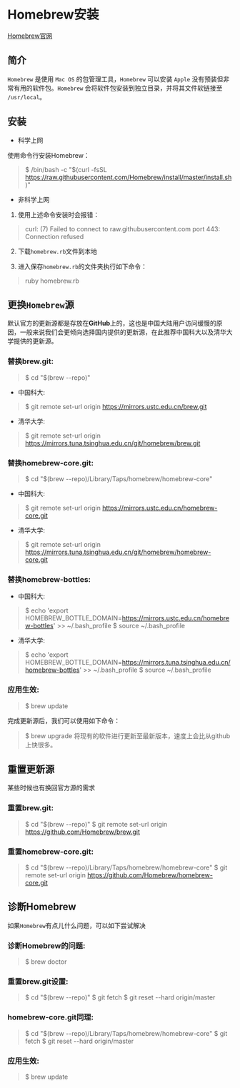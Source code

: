 # Homebrew安装

[Homebrew官网](https://brew.sh/index_zh-cn)

## 简介

`Homebrew` 是使用 `Mac OS` 的包管理工具，`Homebrew` 可以安装 `Apple` 没有预装但非常有用的软件包。`Homebrew` 会将软件包安装到独立目录，并将其文件软链接至 `/usr/local`。

## 安装

* 科学上网

使用命令行安装Homebrew：

> $ /bin/bash -c "$(curl -fsSL https://raw.githubusercontent.com/Homebrew/install/master/install.sh)"

* 非科学上网

1. 使用上述命令安装时会报错：

> curl: (7) Failed to connect to raw.githubusercontent.com port 443: Connection refused

2. 下载`homebrew.rb`文件到本地

3. 进入保存`homebrew.rb`的文件夹执行如下命令：

> ruby homebrew.rb

## 更换`Homebrew`源

默认官方的更新源都是存放在**GitHub**上的，这也是中国大陆用户访问缓慢的原因，一般来说我们会更倾向选择国内提供的更新源，在此推荐中国科大以及清华大学提供的更新源。

### 替换brew.git:

> $ cd "$(brew --repo)"
* 中国科大:
> $ git remote set-url origin https://mirrors.ustc.edu.cn/brew.git
* 清华大学:
> $ git remote set-url origin https://mirrors.tuna.tsinghua.edu.cn/git/homebrew/brew.git

### 替换homebrew-core.git:

> $ cd "$(brew --repo)/Library/Taps/homebrew/homebrew-core"
* 中国科大:
> $ git remote set-url origin https://mirrors.ustc.edu.cn/homebrew-core.git
* 清华大学:
> $ git remote set-url origin https://mirrors.tuna.tsinghua.edu.cn/git/homebrew/homebrew-core.git

### 替换homebrew-bottles:

* 中国科大:
> $ echo 'export HOMEBREW_BOTTLE_DOMAIN=https://mirrors.ustc.edu.cn/homebrew-bottles' >> ~/.bash_profile
> $ source ~/.bash_profile
* 清华大学:
> $ echo 'export HOMEBREW_BOTTLE_DOMAIN=https://mirrors.tuna.tsinghua.edu.cn/homebrew-bottles' >> ~/.bash_profile
> $ source ~/.bash_profile

### 应用生效:
> $ brew update

完成更新源后，我们可以使用如下命令：
> $ brew upgrade
将现有的软件进行更新至最新版本，速度上会比从github上快很多。

## 重置更新源

某些时候也有换回官方源的需求

### 重置brew.git:

> $ cd "$(brew --repo)"
> $ git remote set-url origin https://github.com/Homebrew/brew.git

### 重置homebrew-core.git:

> $ cd "$(brew --repo)/Library/Taps/homebrew/homebrew-core"
> $ git remote set-url origin https://github.com/Homebrew/homebrew-core.git

## 诊断Homebrew

如果`Homebrew`有点儿什么问题，可以如下尝试解决

### 诊断Homebrew的问题:
> $ brew doctor

### 重置brew.git设置:
> $ cd "$(brew --repo)"
> $ git fetch
> $ git reset --hard origin/master

### homebrew-core.git同理:
> $ cd "$(brew --repo)/Library/Taps/homebrew/homebrew-core"
> $ git fetch
> $ git reset --hard origin/master

### 应用生效:
> $ brew update